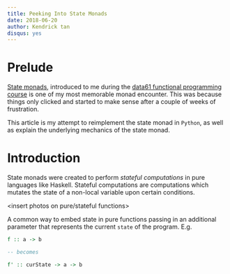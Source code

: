 ```yaml
---
title: Peeking Into State Monads
date: 2018-06-20
author: Kendrick tan
disqus: yes
---
```


# Prelude
[State monads](https://hackage.haskell.org/package/mtl-2.2.2/docs/Control-Monad-State-Lazy.html), introduced to me during the [data61 functional programming course](https://github.com/data61/fp-course) is one of my most  memorable monad encounter. This was because things only clicked and started to make sense after a couple of weeks of frustration.

This article is my attempt to reimplement the state monad in `Python`, as well as explain the underlying mechanics of the state monad.

# Introduction
State monads were created to perform _stateful computations_ in pure languages like Haskell. Stateful computations are computations which mutates the state of a non-local variable upon certain conditions.

<insert photos on pure/stateful functions>

A common way to embed state in pure functions passing in an additional parameter that represents the current `state` of the program. E.g.

```haskell
f :: a -> b

-- becomes

f' :: curState -> a -> b
```